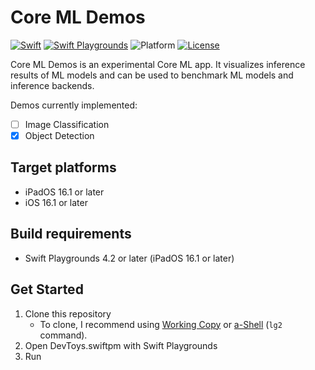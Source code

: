 # Core ML Demos

[![Swift](https://img.shields.io/badge/Swift-5.7-orange.svg)](https://www.swift.org)
[![Swift Playgrounds](https://img.shields.io/badge/Swift%20Playgrounds-4.2-orange.svg)](https://itunes.apple.com/jp/app/swift-playgrounds/id908519492)
![Platform](https://img.shields.io/badge/platform-ipados%20%7C%20ios-lightgrey.svg)
[![License](https://img.shields.io/github/license/kkk669/CoreMLDemos.swiftpm.svg)](LICENSE.txt)

Core ML Demos is an experimental Core ML app. It visualizes inference results of ML models and can be used to benchmark ML models and inference backends.

Demos currently implemented:

- [ ] Image Classification
- [x] Object Detection

## Target platforms

- iPadOS 16.1 or later
- iOS 16.1 or later
  
## Build requirements

- Swift Playgrounds 4.2 or later (iPadOS 16.1 or later)

## Get Started

1. Clone this repository
    - To clone, I recommend using [Working Copy](https://workingcopyapp.com) or [a-Shell](https://holzschu.github.io/a-Shell_iOS/) (`lg2` command).
1. Open DevToys.swiftpm with Swift Playgrounds
1. Run
